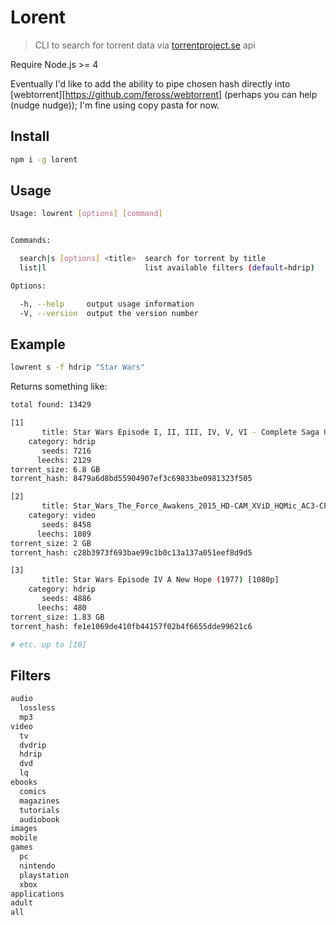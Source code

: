 # Lorent

> CLI to search for torrent data via
  [torrentproject.se](https://torrentproject.se) api

Require Node.js >= 4

Eventually I'd like to add the ability to pipe chosen hash directly
into [webtorrent][https://github.com/feross/webtorrent]
(perhaps you can help (nudge nudge)); I'm fine using copy pasta for now.

## Install

```bash
npm i -g lorent
```

## Usage

```bash
Usage: lowrent [options] [command]


Commands:

  search|s [options] <title>  search for torrent by title
  list|l                      list available filters (default=hdrip)

Options:

  -h, --help     output usage information
  -V, --version  output the version number
```

## Example

```bash
lowrent s -f hdrip "Star Wars"
```

Returns something like:

```bash
total found: 13429

[1]
       title: Star Wars Episode I, II, III, IV, V, VI - Complete Saga George Lucas Eng Subs 720p [H264-mp4]
    category: hdrip
       seeds: 7216
      leechs: 2129
torrent_size: 6.8 GB
torrent_hash: 8479a6d8bd55904907ef3c69833be0981323f505

[2]
       title: Star_Wars_The_Force_Awakens_2015_HD-CAM_XViD_HQMic_AC3-CPG.avi
    category: video
       seeds: 8458
      leechs: 1089
torrent_size: 2 GB
torrent_hash: c28b3973f693bae99c1b0c13a137a051eef8d9d5

[3]
       title: Star Wars Episode IV A New Hope (1977) [1080p]
    category: hdrip
       seeds: 4886
      leechs: 480
torrent_size: 1.83 GB
torrent_hash: fe1e1069de410fb44157f02b4f6655dde99621c6

# etc. up to [10]
```

## Filters

```bash
audio
  lossless
  mp3
video
  tv
  dvdrip
  hdrip
  dvd
  lq
ebooks
  comics
  magazines
  tutorials
  audiobook
images
mobile
games
  pc
  nintendo
  playstation
  xbox
applications
adult
all
```


[torrentproject]: https://torrentproject.se
